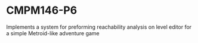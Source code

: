 # CMPM146-P6
Implements a system for preforming reachability analysis on level editor for a simple Metroid-like adventure game
